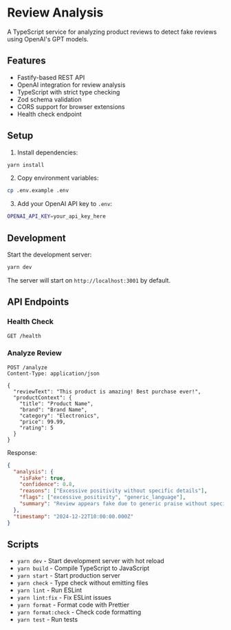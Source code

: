 # Review Analysis

A TypeScript service for analyzing product reviews to detect fake reviews using OpenAI's GPT models.

## Features

- Fastify-based REST API
- OpenAI integration for review analysis
- TypeScript with strict type checking
- Zod schema validation
- CORS support for browser extensions
- Health check endpoint

## Setup

1. Install dependencies:
```bash
yarn install
```

2. Copy environment variables:
```bash
cp .env.example .env
```

3. Add your OpenAI API key to `.env`:
```bash
OPENAI_API_KEY=your_api_key_here
```

## Development

Start the development server:
```bash
yarn dev
```

The server will start on `http://localhost:3001` by default.

## API Endpoints

### Health Check
```
GET /health
```

### Analyze Review
```
POST /analyze
Content-Type: application/json

{
  "reviewText": "This product is amazing! Best purchase ever!",
  "productContext": {
    "title": "Product Name",
    "brand": "Brand Name",
    "category": "Electronics",
    "price": 99.99,
    "rating": 5
  }
}
```

Response:
```json
{
  "analysis": {
    "isFake": true,
    "confidence": 0.8,
    "reasons": ["Excessive positivity without specific details"],
    "flags": ["excessive_positivity", "generic_language"],
    "summary": "Review appears fake due to generic praise without specific product details"
  },
  "timestamp": "2024-12-22T10:00:00.000Z"
}
```

## Scripts

- `yarn dev` - Start development server with hot reload
- `yarn build` - Compile TypeScript to JavaScript
- `yarn start` - Start production server
- `yarn check` - Type check without emitting files
- `yarn lint` - Run ESLint
- `yarn lint:fix` - Fix ESLint issues
- `yarn format` - Format code with Prettier
- `yarn format:check` - Check code formatting
- `yarn test` - Run tests